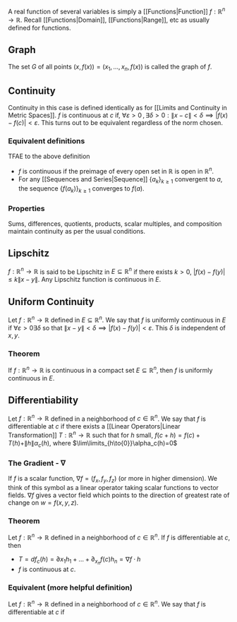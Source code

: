 A real function of several variables is simply a [[Functions|Function]] $f:\mathbb{R}^{n}\to \mathbb{R}$.
Recall [[Functions|Domain]], [[Functions|Range]], etc as usually defined for functions.
## Graph
The set $G$ of all points $(x,f(x))=(x_{1},\dots,x_n,f(x))$ is called the graph of $f$.
## Continuity 
Continuity in this case is defined identically as for [[Limits and Continuity in Metric Spaces]].
$f$ is continuous at $c$ if, $\forall\varepsilon>0\,,\exists\delta>0: \| x-c \|<\delta\implies|f(x)-f(c)|<\varepsilon$. This turns out to be equivalent regardless of the norm chosen.
### Equivalent definitions
TFAE to the above definition
- $f$ is continuous if the preimage of every open set in $\mathbb{R}$ is open in $\mathbb{R}^{n}$.
- For any [[Sequences and Series|Sequence]] $\{ a_{k} \}_{k\geq 1}$ convergent to $a$, the sequence $\{ f(a_k) \}_{k\geq 1}$ converges to $f(a)$.
### Properties
Sums, differences, quotients, products, scalar multiples, and composition maintain continuity as per the usual conditions.
## Lipschitz
$f:\mathbb{R}^{n}\to \mathbb{R}$ is said to be Lipschitz in $E\subseteq \mathbb{R}^{n}$ if there exists $k>0$, $|f(x)-f(y)|\leq k\| x-y \|$.
Any Lipschitz function is continuous in $E$.
## Uniform Continuity
Let $f:\mathbb{R}^{n}\to \mathbb{R}$ defined in $E\subseteq \mathbb{R}^{n}.$ We say that $f$ is uniformly continuous in $E$ if $\forall\varepsilon>0\exists\delta$ so that $\| x-y \|<\delta\implies | f(x)-f(y) |<\varepsilon$. This $\delta$ is independent of $x,y$.
### Theorem
If $f:\mathbb{R}^{n}\to \mathbb{R}$ is continuous in a compact set $E\subseteq \mathbb{R}^{n}$, then $f$ is uniformly continuous in $E$.
## Differentiability
Let $f:\mathbb{R}^{n}\to \mathbb{R}$ defined in a neighborhood of $c\in\mathbb{R}^{n}$. We say that $f$ is differentiable at $c$ if there exists a [[Linear Operators|Linear Transformation]] $T:\mathbb{R}^{n}\to\mathbb{R}$ such that for $h$ small, $f(c+h)=f(c)+T(h)+\| h \|\alpha_c(h)$, where $\lim\limits_{h\to{0}}\alpha_c(h)=0$
### The Gradient - $\nabla$
If $f$ is a scalar function, $\nabla f=(f_x, f_y, f_z)$ (or more in higher dimension).
We think of this symbol as a linear operator taking scalar functions to vector fields.
$\nabla f$ gives a vector field which points to the direction of greatest rate of change on $w=f(x,y,z)$.
### Theorem
Let $f:\mathbb{R}^{n}\to \mathbb{R}$ defined in a neighborhood of $c\in\mathbb{R}^{n}$. If $f$ is differentiable at $c$, then 
- $T=df_c(h)=\partial x_{1}h_{1}+\dots+\partial_{x_n}f(c)h_n=\nabla f\cdot h$
- $f$ is continuous at $c$.
### Equivalent (more helpful definition)
Let $f:\mathbb{R}^{n}\to \mathbb{R}$ defined in a neighborhood of $c\in\mathbb{R}^{n}$. We say that $f$ is differentiable at $c$ if 
